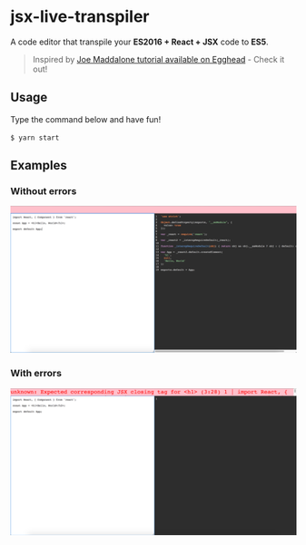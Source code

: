 # jsx-live-transpiler

A code editor that transpile your **ES2016 + React + JSX** code to **ES5**.

> Inspired by [Joe Maddalone tutorial available on Egghead](https://egghead.io/lessons/build-a-jsx-live-compiler) - Check it out!

## Usage

Type the command below and have fun!

`$ yarn start`

## Examples

### Without errors

[![Example without errors](images/without-errors.png)](images/right.png)

### With errors

[![Example with errors](images/with-errors.png)](images/with-errors.png)